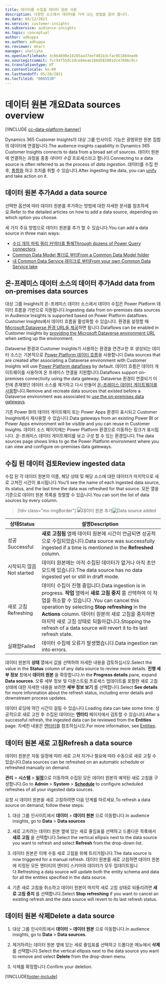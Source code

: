 ```yaml
---
title: 데이터를 수집할 데이터 원본 사용
description: 다양한 소스에서 데이터를 가져 오는 방법을 알아 봅니다.
ms.date: 04/12/2021
ms.service: customer-insights
ms.subservice: audience-insights
ms.topic: conceptual
author: adkuppa
ms.author: adkuppa
ms.reviewer: mhart
manager: shellyha
ms.openlocfilehash: 3c0b4690e18285aa37eef481b3cfac951884ead6
ms.sourcegitcommit: fcc94f55dc2dce84eae188d582801dc47696c9cc
ms.translationtype: HT
ms.contentlocale: ko-KR
ms.lasthandoff: 05/20/2021
ms.locfileid: "6085538"
---
```

# <a name="data-sources-overview"></a><span data-ttu-id="e7480-103">데이터 원본 개요</span><span class="sxs-lookup"><span data-stu-id="e7480-103">Data sources overview</span></span>

[!INCLUDE [cc-data-platform-banner](../includes/cc-data-platform-banner.md)]

<span data-ttu-id="e7480-104">Dynamics 365 Customer Insights의 대상 그룹 인사이트 기능은 광범위한 원본 집합의 데이터에 연결됩니다.</span><span class="sxs-lookup"><span data-stu-id="e7480-104">The audience insights capability in Dynamics 365 Customer Insights connects to data from a broad set of sources.</span></span> <span data-ttu-id="e7480-105">데이터 원본에 연결하는 과정을 종종 *데이터 수집* 프로세스라고 합니다.</span><span class="sxs-lookup"><span data-stu-id="e7480-105">Connecting to a data source is often referred to as the process of *data ingestion*.</span></span> <span data-ttu-id="e7480-106">데이터를 수집 한 후, [통합화](data-unification.md) 하고 조치를 취할 수 있습니다.</span><span class="sxs-lookup"><span data-stu-id="e7480-106">After ingesting the data, you can [unify](data-unification.md) and take action on it.</span></span>

## <a name="add-a-data-source"></a><span data-ttu-id="e7480-107">데이터 원본 추가</span><span class="sxs-lookup"><span data-stu-id="e7480-107">Add a data source</span></span>

<span data-ttu-id="e7480-108">선택한 옵션에 따라 데이터 원본를 추가하는 방법에 대한 자세한 문서를 참조하세요.</span><span class="sxs-lookup"><span data-stu-id="e7480-108">Refer to the detailed articles on how to add a data source, depending on which option you choose.</span></span>

<span data-ttu-id="e7480-109">세 가지 주요 방법으로 데이터 원본를 추가 할 수 있습니다.</span><span class="sxs-lookup"><span data-stu-id="e7480-109">You can add a data source in three main ways:</span></span>

- [<span data-ttu-id="e7480-110">수십 개의 파워 쿼리 커넥터를 통해</span><span class="sxs-lookup"><span data-stu-id="e7480-110">Through dozens of Power Query connectors</span></span>](connect-power-query.md)
- [<span data-ttu-id="e7480-111">Common Data Model 폴더로 부터</span><span class="sxs-lookup"><span data-stu-id="e7480-111">From a Common Data Model folder</span></span>](connect-common-data-model.md)
- [<span data-ttu-id="e7480-112">내 Common Data Service 레이크로 부터</span><span class="sxs-lookup"><span data-stu-id="e7480-112">From your own Common Data Service lake</span></span>](connect-common-data-service-lake.md)

## <a name="add-data-from-on-premises-data-sources"></a><span data-ttu-id="e7480-113">온-프레미스 데이터 소스의 데이터 추가</span><span class="sxs-lookup"><span data-stu-id="e7480-113">Add data from on-premises data sources</span></span>

<span data-ttu-id="e7480-114">대상 그룹 Insights의 온-프레미스 데이터 소스에서 데이터 수집은 Power Platform 데이터 흐름을 기반으로 지원됩니다.</span><span class="sxs-lookup"><span data-stu-id="e7480-114">Ingesting data from on-premises data sources in Audience Insights is supported based on Power Platform dataflows.</span></span> <span data-ttu-id="e7480-115">Customer Insights에서 데이터 흐름을 활성화할 수 있습니다. 환경을 설정할 때 [Microsoft Dataverse 환경 URL을 제공](manage-environments.md#create-an-environment-in-an-existing-organization)하면 됩니다.</span><span class="sxs-lookup"><span data-stu-id="e7480-115">Dataflows can be enabled in Customer Insights by [providing the Microsoft Dataverse environment URL](manage-environments.md#create-an-environment-in-an-existing-organization) when setting up the environment.</span></span>

<span data-ttu-id="e7480-116">Dataverse 환경과 Customer Insights가 사용하는 환경을 연견ㄹ한 후 생성되는 데이터 소스는 기본적으로 [Power Platform 데이터 흐름](/power-query/dataflows/overview-dataflows-across-power-platform-dynamics-365)을 사용합니다.</span><span class="sxs-lookup"><span data-stu-id="e7480-116">Data sources that are created after associating a Dataverse environment with Customer Insights will use [Power Platform dataflows](/power-query/dataflows/overview-dataflows-across-power-platform-dynamics-365) by default.</span></span> <span data-ttu-id="e7480-117">데이터 흐름은 데이터 게이트웨이를 사용하여 온 프레미스 연결을 지원합니다.</span><span class="sxs-lookup"><span data-stu-id="e7480-117">Dataflows support on-premises connectivity using the data gateway.</span></span> <span data-ttu-id="e7480-118">Dataverse 환경이 연결되기 이전에 존재했던 데이터 소스를 제거하고 다시 만들어 [온-프레미스 데이터 게이트웨이를 사용](/powerapps/maker/data-platform/using-dataflows-with-on-premises-data.md)합니다.</span><span class="sxs-lookup"><span data-stu-id="e7480-118">Remove and recreate data sources that existed before a Dataverse environment was associated to [use the on-premises data gateways](/powerapps/maker/data-platform/using-dataflows-with-on-premises-data.md).</span></span>

<span data-ttu-id="e7480-119">기존 Power BI의 데이터 게이트웨이 또는 Power Apps 환경이 표시되고 Customer Insights에서 재사용할 수 있습니다.</span><span class="sxs-lookup"><span data-stu-id="e7480-119">Data gateways from an existing Power BI or Power Apps environment will be visible and you can reuse in Customer Insights.</span></span> <span data-ttu-id="e7480-120">데이터 소스 페이지에는 Power Platform 환경으로 이동하는 링크가 표시됩니다. 온-프레미스 데이터 게이트웨이를 보고 구성 할 수 있는 환경입니다.</span><span class="sxs-lookup"><span data-stu-id="e7480-120">The data sources page shows links to go the Power Platform environment where you can view and configure on-premises data gateways.</span></span>

## <a name="review-ingested-data"></a><span data-ttu-id="e7480-121">수집 된 데이터 검토</span><span class="sxs-lookup"><span data-stu-id="e7480-121">Review ingested data</span></span>

<span data-ttu-id="e7480-122">수집 된 각 데이터 원본의 이름, 해당 상태 및 해당 소스에 대한 데이터가 마지막으로 새로 고쳐진 시간이 표시됩니다.</span><span class="sxs-lookup"><span data-stu-id="e7480-122">You'll see the name of each ingested data source, its status, and the last time the data was refreshed for that source.</span></span> <span data-ttu-id="e7480-123">모든 열을 기준으로 데이터 원본 목록을 정렬할 수 있습니다.</span><span class="sxs-lookup"><span data-stu-id="e7480-123">You can sort the list of data sources by every column.</span></span>

> [!div class="mx-imgBorder"]
> <span data-ttu-id="e7480-124">![데이터 원본 추가](media/configure-data-datasource-added.png "데이터 원본 추가")</span><span class="sxs-lookup"><span data-stu-id="e7480-124">![Data source added](media/configure-data-datasource-added.png "Data source added")</span></span>

|<span data-ttu-id="e7480-125">상태</span><span class="sxs-lookup"><span data-stu-id="e7480-125">Status</span></span>  |<span data-ttu-id="e7480-126">설명</span><span class="sxs-lookup"><span data-stu-id="e7480-126">Description</span></span>  |
|---------|---------|
|<span data-ttu-id="e7480-127">성공</span><span class="sxs-lookup"><span data-stu-id="e7480-127">Successful</span></span>   |<span data-ttu-id="e7480-128">**새로 고침됨** 열에 데이터 원본에 시간이 언급되면 성공적으로 수집되었습니다.</span><span class="sxs-lookup"><span data-stu-id="e7480-128">Data source was successfully ingested if a time is mentioned in the **Refreshed** column.</span></span>
|<span data-ttu-id="e7480-129">시작되지 않음</span><span class="sxs-lookup"><span data-stu-id="e7480-129">Not started</span></span>   |<span data-ttu-id="e7480-130">데이터 원본에는 아직 수집된 데이터가 없거나 아직 초안 모드에 있습니다.</span><span class="sxs-lookup"><span data-stu-id="e7480-130">The data source has no data ingested yet or still in draft mode.</span></span>         |
|<span data-ttu-id="e7480-131">새로 고침</span><span class="sxs-lookup"><span data-stu-id="e7480-131">Refreshing</span></span>    |<span data-ttu-id="e7480-132">데이터 수집이 진행 중입니다.</span><span class="sxs-lookup"><span data-stu-id="e7480-132">Data ingestion is in progress.</span></span> <span data-ttu-id="e7480-133">**작업** 열에서 **새로 고침 중지** 를 선택하여 이 작업을 취소할 수 있습니다 .</span><span class="sxs-lookup"><span data-stu-id="e7480-133">You can cancel this operation by selecting **Stop refreshing** in the **Actions** column.</span></span> <span data-ttu-id="e7480-134">데이터 원본의 새로 고침을 중지하면 마지막 새로 고침 상태로 되돌아갑니다.</span><span class="sxs-lookup"><span data-stu-id="e7480-134">Stopping the refresh of a data source will revert it to its last refresh state.</span></span>       |
|<span data-ttu-id="e7480-135">실패함</span><span class="sxs-lookup"><span data-stu-id="e7480-135">Failed</span></span>     |<span data-ttu-id="e7480-136">데이터 수집에 오류가 발생했습니다.</span><span class="sxs-lookup"><span data-stu-id="e7480-136">Data ingestion ran into errors.</span></span>         |

<span data-ttu-id="e7480-137">데이터 원본의 **상태** 열에서 값을 선택하여 자세한 내용을 검토하십시오.</span><span class="sxs-lookup"><span data-stu-id="e7480-137">Select the value in the **Status** column of any data source to review more details.</span></span> <span data-ttu-id="e7480-138">**진행 세부 정보** 창에서 **데이터 원본** 을 확장합니다.</span><span class="sxs-lookup"><span data-stu-id="e7480-138">In the **Progress details** pane, expand **Data sources**.</span></span> <span data-ttu-id="e7480-139">오류 세부 정보 및 다운스트림 프로세스 업데이트를 포함한 새로 고침 상태에 대한 자세한 내용을 보려면 **세부 정보 보기** 를 선택합니다.</span><span class="sxs-lookup"><span data-stu-id="e7480-139">Select **See details** for more information about the refresh status, including error details and downstream process updates.</span></span>

<span data-ttu-id="e7480-140">데이터 로딩에 약간 시간이 걸릴 수 있습니다.</span><span class="sxs-lookup"><span data-stu-id="e7480-140">Loading data can take some time.</span></span> <span data-ttu-id="e7480-141">성공적으로 새로 고친 후 수집된 데이터는 **엔터티** 페이지에서 검토할 수 있습니다.</span><span class="sxs-lookup"><span data-stu-id="e7480-141">After a successful refresh, the ingested data can be reviewed from the **Entities** page.</span></span> <span data-ttu-id="e7480-142">자세한 내용은 [엔터티](entities.md)를 참조하십시오.</span><span class="sxs-lookup"><span data-stu-id="e7480-142">For more information, see [Entities](entities.md).</span></span>

## <a name="refresh-a-data-source"></a><span data-ttu-id="e7480-143">데이터 원본 새로 고침</span><span class="sxs-lookup"><span data-stu-id="e7480-143">Refresh a data source</span></span>

<span data-ttu-id="e7480-144">데이터 원본은 자동 일정에 따라 새로 고쳐 지거나 필요에 따라 수동으로 새로 고칠 수 있습니다.</span><span class="sxs-lookup"><span data-stu-id="e7480-144">Data sources can be refreshed on an automatic schedule or refreshed manually on demand.</span></span> 

<span data-ttu-id="e7480-145">**관리** > **시스템** > [**일정**](system.md#schedule-tab)으로 이동하여 수집된 모든 데이터 원본의 예약된 새로 고침을 구성합니다.</span><span class="sxs-lookup"><span data-stu-id="e7480-145">Go to **Admin** > **System** > [**Schedule**](system.md#schedule-tab) to configure scheduled refreshes of all your ingested data sources.</span></span>

<span data-ttu-id="e7480-146">요청 시 데이터 원본을 새로 고침하려면 다음 단계를 따르세요.</span><span class="sxs-lookup"><span data-stu-id="e7480-146">To refresh a data source on demand, follow these steps:</span></span>

1. <span data-ttu-id="e7480-147">대상 그룹 인사이트에서 **데이터** > **데이터 원본** 으로 이동합니다.</span><span class="sxs-lookup"><span data-stu-id="e7480-147">In audience insights, go to **Data** > **Data sources**</span></span>

2. <span data-ttu-id="e7480-148">새로 고치려는 데이터 원본 옆에 있는 세로 줄임표를 선택하고 드롭다운 목록에서 **새로 고침** 을 선택합니다.</span><span class="sxs-lookup"><span data-stu-id="e7480-148">Select the vertical ellipsis next to the data source you want to refresh and select **Refresh** from the drop-down list.</span></span>

3. <span data-ttu-id="e7480-149">데이터 원본은 이제 수동 새로 고침을 위해 트리거됩니다.</span><span class="sxs-lookup"><span data-stu-id="e7480-149">The data source is now triggered for a manual refresh.</span></span> <span data-ttu-id="e7480-150">데이터 원본를 새로 고침하면 데이터 원본에 지정된 모든 엔터티의 엔터티 스키마와 데이터가 모두 업데이트됩니다.</span><span class="sxs-lookup"><span data-stu-id="e7480-150">Refreshing a data source will update both the entity schema and data for all the entities specified in the data source.</span></span>

4. <span data-ttu-id="e7480-151">기존 새로 고침을 취소하고 데이터 원본이 마지막 새로 고침 상태로 되돌리려면 **새로 고침 중지** 를 선택합니다.</span><span class="sxs-lookup"><span data-stu-id="e7480-151">Select **Stop refreshing** if you want to cancel an existing refresh and the data source will revert to its last refresh status.</span></span>

## <a name="delete-a-data-source"></a><span data-ttu-id="e7480-152">데이터 원본 삭제</span><span class="sxs-lookup"><span data-stu-id="e7480-152">Delete a data source</span></span>

1. <span data-ttu-id="e7480-153">대상 그룹 인사이트에서 **데이터** > **데이터 원본** 으로 이동합니다.</span><span class="sxs-lookup"><span data-stu-id="e7480-153">In audience insights, go to **Data** > **Data sources**.</span></span>

2. <span data-ttu-id="e7480-154">제거하려는 데이터 원본 옆에 있는 세로 줄임표를 선택하고 드롭다운 메뉴에서 **삭제** 를 선택합니다.</span><span class="sxs-lookup"><span data-stu-id="e7480-154">Select the vertical ellipsis next to the data source you want to remove and select **Delete** from the drop-down menu.</span></span>

3. <span data-ttu-id="e7480-155">삭제를 확정합니다.</span><span class="sxs-lookup"><span data-stu-id="e7480-155">Confirm your deletion.</span></span>


[!INCLUDE[footer-include](../includes/footer-banner.md)]
